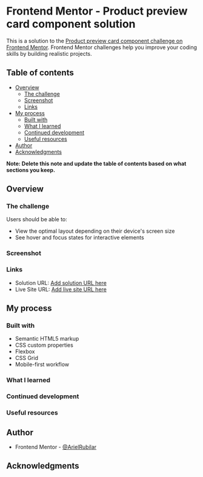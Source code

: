 # Frontend Mentor - Product preview card component solution

This is a solution to the [Product preview card component challenge on Frontend Mentor](https://www.frontendmentor.io/challenges/product-preview-card-component-GO7UmttRfa). Frontend Mentor challenges help you improve your coding skills by building realistic projects. 

## Table of contents

- [Overview](#overview)
  - [The challenge](#the-challenge)
  - [Screenshot](#screenshot)
  - [Links](#links)
- [My process](#my-process)
  - [Built with](#built-with)
  - [What I learned](#what-i-learned)
  - [Continued development](#continued-development)
  - [Useful resources](#useful-resources)
- [Author](#author)
- [Acknowledgments](#acknowledgments)

**Note: Delete this note and update the table of contents based on what sections you keep.**

## Overview

### The challenge

Users should be able to:

- View the optimal layout depending on their device's screen size
- See hover and focus states for interactive elements

### Screenshot


### Links

- Solution URL: [Add solution URL here](https://github.com/ArielRubilar/Frontend-Mentor-Product-preview-card-component)
- Live Site URL: [Add live site URL here](https://arielrubilar.github.io/Frontend-Mentor-Product-preview-card-component/)

## My process

### Built with

- Semantic HTML5 markup
- CSS custom properties
- Flexbox
- CSS Grid
- Mobile-first workflow

### What I learned


### Continued development



### Useful resources

## Author

- Frontend Mentor - [@ArielRubilar](https://www.frontendmentor.io/profile/ArielRubilar)


## Acknowledgments


